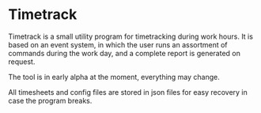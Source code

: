 # Timetrack
Timetrack is a small utility program for timetracking during work hours.
It is based on an event system, in which the user runs an assortment of commands during the work day, and a complete report is generated on request.

The tool is in early alpha at the moment, everything may change.

All timesheets and config files are stored in json files for easy recovery in case the program breaks.
